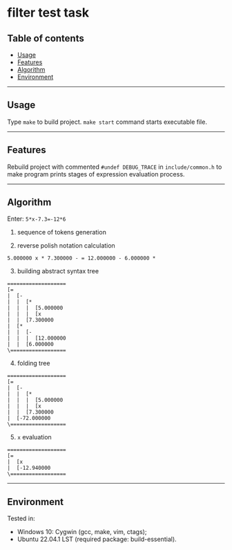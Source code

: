 # filter test task

## Table of contents
- [Usage](#usage)
- [Features](#features)
- [Algorithm](#algoritm)
- [Environment](#environment)

---
## Usage

Type `make` to build project.
`make start` command starts executable file.

---
## Features

Rebuild project with commented `#undef DEBUG_TRACE` in `include/common.h` to make program prints stages of expression evaluation process.

---
## Algorithm

Enter: `5*x-7.3=-12*6`

1) sequence of tokens generation

2) reverse polish notation calculation

`5.000000 x * 7.300000 - = 12.000000 - 6.000000 *`

3) building abstract syntax tree

```
===================
[=
|  [-
|  |  [*
|  |  |  [5.000000
|  |  |  [x
|  |  [7.300000
|  [*
|  |  [-
|  |  |  [12.000000
|  |  [6.000000
\==================
```

4) folding tree

```
===================
[=
|  [-
|  |  [*
|  |  |  [5.000000
|  |  |  [x
|  |  [7.300000
|  [-72.000000
\==================

```

5) `x` evaluation

```
===================
[=
|  [x
|  [-12.940000
\==================
```

---
## Environment

Tested in:
- Windows 10: Cygwin (gcc, make, vim, ctags);
- Ubuntu 22.04.1 LST (required package: build-essential).

